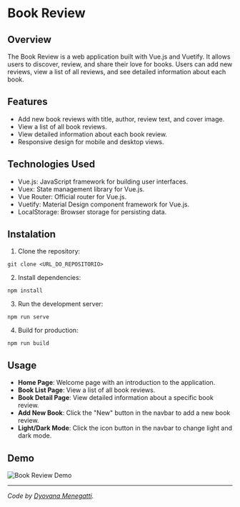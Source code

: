 # Book Review

## Overview
The Book Review is a web application built with Vue.js and Vuetify. It allows users to discover, review, and share their love for books. Users can add new reviews, view a list of all reviews, and see detailed information about each book.

## Features
- Add new book reviews with title, author, review text, and cover image. 
- View a list of all book reviews.
- View detailed information about each book review.
- Responsive design for mobile and desktop views.

## Technologies Used 
- Vue.js: JavaScript framework for building user interfaces. 
- Vuex: State management library for Vue.js.
- Vue Router: Official router for Vue.js.
- Vuetify: Material Design component framework for Vue.js.
- LocalStorage: Browser storage for persisting data. 

## Instalation
1. Clone the repository:
```
git clone <URL_DO_REPOSITORIO>
```
2. Install dependencies:
```
npm install
```
3. Run the development server:
```
npm run serve
```
4. Build for production:
```
npm run build
```

## Usage
- **Home Page**: Welcome page with an introduction to the application. 
- **Book List Page**: View a list of all book reviews. 
- **Book Detail Page**: View detailed information about a specific book review. 
- **Add New Book**: Click the "New" button in the navbar to add a new book review. 
- **Light/Dark Mode**: Click the icon button in the navbar to change light and dark mode. 

## Demo

![Book Review Demo](src/assets/BookReview.gif)

---

*Code by [Dyovana Menegatti](https://www.linkedin.com/in/dyomenegatti/).*